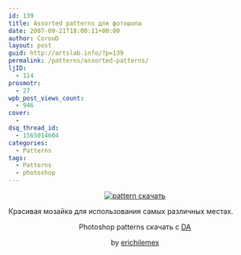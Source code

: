 ```yaml
---
id: 139
title: Assorted patterns для фотошопа
date: 2007-09-21T18:00:11+00:00
author: CorouD
layout: post
guid: http://artslab.info/?p=139
permalink: /patterns/assorted-patterns/
ljID:
  - 114
prosmotr:
  - 27
wpb_post_views_count:
  - 946
cover:
  -
dsq_thread_id:
  - 1565014604
categories:
  - Patterns
tags:
  - Patterns
  - photoshop
---
```

<center>
  <a href="http://googledrive.com/host/0B9lHVSSSdxdxd0hjdUdmRzY3Tjg/spring_patterns.jpg"><img src="http://googledrive.com/host/0B9lHVSSSdxdxd0hjdUdmRzY3Tjg/spring_patterns-300x297.jpg" alt="pattern скачать" class="aligncenter size-medium wp-image-6528" srcset="http://googledrive.com/host/0B9lHVSSSdxdxd0hjdUdmRzY3Tjg/spring_patterns-300x297.jpg 300w, http://googledrive.com/host/0B9lHVSSSdxdxd0hjdUdmRzY3Tjg/spring_patterns-100x100.jpg 100w, http://googledrive.com/host/0B9lHVSSSdxdxd0hjdUdmRzY3Tjg/spring_patterns-150x150.jpg 150w, http://googledrive.com/host/0B9lHVSSSdxdxd0hjdUdmRzY3Tjg/spring_patterns.jpg 364w" sizes="(max-width: 300px) 100vw, 300px" /></a>
</center>

Красивая мозайка для использования самых различных местах.

<p align="center">
  Photoshop patterns скачать с <a href="http://erichilemex.deviantart.com/art/Sweet-Spring-114023554" target="_blank">DA</a>
</p>

<p align="center">
  by <a href="http://erichilemex.deviantart.com/" target="_blank">erichilemex </a>
</p>